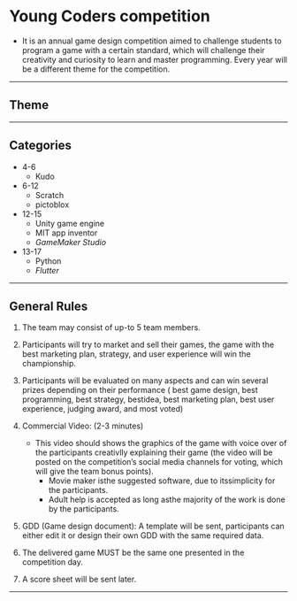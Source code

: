 # Young Coders competition

- It is an annual game design competition aimed to challenge students to program a
game with a certain standard, which will challenge their creativity and curiosity to
learn and master programming.
Every year will be a different theme for the competition.
---
## Theme

---
## Categories 

- 4-6 
    - Kudo
- 6-12
    - Scratch
    - pictoblox 
- 12-15
    - Unity game engine
    - MIT app inventor
    - *GameMaker Studio*
- 13-17
    - Python
    - *Flutter*

---
## General Rules
1. The team may consist of up-to 5 team members.
2. Participants will try to market and sell their games, the game with the best marketing plan, strategy, and user experience will win the championship.

3. Participants will be evaluated on many aspects and can win several prizes depending on their performance ( best game design, best programming, best strategy, bestidea, best marketing plan, best user experience, judging award, and most voted)

4. Commercial Video: (2-3 minutes)
     - This video should shows the graphics of the game with voice over of the participants creativlly explaining their game (the video will be posted on the competition’s social media channels for voting, which will give the team bonus points). 
       - Movie maker isthe suggested software, due to itssimplicity for the participants.
       - Adult help is accepted as long asthe majority of the work is done by the participants.


5. GDD (Game design document): A template will be sent, participants can either edit it or design their own GDD with the same required data.
6. The delivered game MUST be the same one presented in the competition day.
7. A score sheet will be sent later.
---